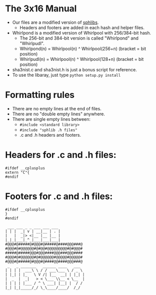 # The 3x16 Manual
- Our files are a modified version of [sphlibs](http://saphir2.com/sphlib/).
    - Headers and footers are added in each hash and helper files.
- Whirlpond is a modified version of Whirlpool with 256/384-bit hash.
    - The 256-bit and 384-bit version is called "Whirlpond" and "Whirlpudl".
    - Whirlpond(n) = Whirlpool(n) ^ Whirlpool(256+n) (bracket = bit position)
    - Whirlpudl(n) = Whirlpool(n) ^ Whirlpool(128+n) (bracket = bit position)
- sha3nist.c and sha3nist.h is just a bonus script for reference.
- To use the libaray, just type `python setup.py install`

# Formatting rules
- There are no empty lines at the end of files.
- There are no "double empty lines" anywhere.
- There are single empty lines between:
    - `#include <standard library>`
    - `#include "sphlib .h files"`
    - .c and .h headers and footers.

# Headers for .c and .h files:
```
#ifdef __cplusplus
extern "C"{
#endif
```

# Footers for .c and .h files:
```
#ifdef __cplusplus
}
#endif
```

```
 ___ ___ _ _ ___ ___ ___ 
| | |  _| v | __|__ | . |
|   |  _|> <|__ |__ |__ |
|_|_|___|_^_|___|___|___|
#@@@#@#####@#@@@#@#####@####@@@###@
#@@@#@#@@@@@@#@#@@#@@@@@@@@@#@#@@@#
#####@#####@@@#@@@####@@@###@@@####
#@@@#@#@@@@@@#@#@@@@@@#@@@@@#@@@@@#
#@@@#@#####@#@@@#@####@@####@@@###@
 _   _ _______   ______ ____   ___  
| | | |  ___\ \ / / ___\___ \ / _ \ 
| |_| | |_   \ V /| |__  __| | |_| |
|  _  |  _|   > < \___ \\__ < \__  |
| | | | |___ / ^ \ ___| |__| |  / / 
|_| |_|_____/_/ \_\____/____/  /_/  
```